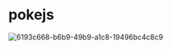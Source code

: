 # pokejs
![6193c668-b6b9-49b9-a1c8-19496bc4c8c9](https://user-images.githubusercontent.com/100318892/211131312-e3278826-d413-4324-86bf-eb9eaa8c19ff.png)
